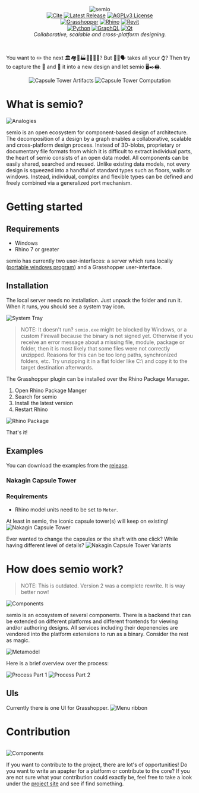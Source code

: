 <p align="center">
    <picture>
        <source media="(prefers-color-scheme: dark)" srcset="https://raw.githubusercontent.com/usalu/semio/main/logo/logo-horizontal-dark.svg">
        <source media="(prefers-color-scheme: light)" srcset="https://raw.githubusercontent.com/usalu/semio/main/logo/logo-horizontal.svg">
        <img alt="semio" href="https://github.com/usalu/semio/" src="https://raw.githubusercontent.com/usalu/semio/main/logo/logo-horizontal.svg">
    </picture>
    <br/>
    <a href="https://doi.org/10.5281/zenodo.8419156"><img src="https://raw.githubusercontent.com/usalu/semio/main/docs/badges/doizenodo.svg" alt="Cite"></a>
    <a href="https://github.com/usalu/semio/"><img src="https://raw.githubusercontent.com/usalu/semio/main/docs/badges/latestrelease.svg" alt="Latest Release"></a>
    <a href="https://choosealicense.com/licenses/agpl-3.0/"><img src="https://raw.githubusercontent.com/usalu/semio/main/docs/badges/licenseagplv3.svg" alt="AGPLv3 License"></a>
    <br/>
    <a href="https://www.grasshopper3d.com/"><img src="https://raw.githubusercontent.com/usalu/semio/main/docs/badges/uigrasshopper.svg" alt="Grasshopper"></a>
    <a href="https://www.rhino3d.com/"><img src="https://raw.githubusercontent.com/usalu/semio/main/docs/badges/uiplannedrhino.svg" alt="Rhino"></a>
    <a href="https://www.autodesk.de/products/revit/"><img src="https://raw.githubusercontent.com/usalu/semio/main/docs/badges/uiplannedrevit.svg" alt="Revit"></a>
    <br/>
    <!-- <a href="https://nortikin.github.io/sverchok/"><img src="https://raw.githubusercontent.com/usalu/semio/main/docs/badges/uiplannedsverchok.svg" alt="Sverchok"></a>
    <br/> -->
    <a href="https://www.python.org/"><img src="https://raw.githubusercontent.com/usalu/semio/main/docs/badges/poweredbypython.svg" alt="Python"></a>
    <a href="https://graphql.org/"><img src="https://raw.githubusercontent.com/usalu/semio/main/docs/badges/poweredbygraphql.svg" alt="GraphQL"></a>
    <a href="https://www.qt.io/"><img src="https://raw.githubusercontent.com/usalu/semio/main/docs/badges/poweredbyqt.svg" alt="Qt"></a>
    <br/>
    <i>Collaborative, scalable and cross-platform designing.</i>
</p>
<br/>

You want to <emoji>✏️</emoji> the next <emoji>🏛️🏘️🏢🏭🏫🏨⛪🕌</emoji>? But <emoji>📐🔢🗣️</emoji> takes all your <emoji>⌚</emoji>? Then try to capture the <emoji>🧬</emoji> and <emoji>💉</emoji>  it into a new design and let semio <emoji>🖥️✒️🖨️</emoji>.

<p align="center">
    <picture>
        <source media="(prefers-color-scheme: dark)" srcset="https://raw.githubusercontent.com/usalu/semio/main/docs/examples/nakagincapsuletower/artifacts-dark.svg">
        <source media="(prefers-color-scheme: light)" srcset="https://raw.githubusercontent.com/usalu/semio/main/docs/examples/nakagincapsuletower/artifacts.svg">
        <img alt="Capsule Tower Artifacts" src="https://raw.githubusercontent.com/usalu/semio/main/docs/examples/nakagincapsuletower/artifacts.svg">
    </picture>
    <picture>
        <source media="(prefers-color-scheme: dark)" srcset="https://raw.githubusercontent.com/usalu/semio/main/docs/examples/nakagincapsuletower/computation-dark.svg">
        <source media="(prefers-color-scheme: light)" srcset="https://raw.githubusercontent.com/usalu/semio/main/docs/examples/nakagincapsuletower/computation.svg">
        <img alt="Capsule Tower Computation" src="https://raw.githubusercontent.com/usalu/semio/main/docs/examples/nakagincapsuletower/computation.svg">
    </picture>
</p>

# What is semio?

<picture>
    <source media="(prefers-color-scheme: dark)" srcset="https://raw.githubusercontent.com/usalu/semio/main/docs/conceptual/analogies-dark.svg">
    <source media="(prefers-color-scheme: light)" srcset="https://raw.githubusercontent.com/usalu/semio/main/docs/conceptual/analogies.svg">
    <img alt="Analogies" src="https://raw.githubusercontent.com/usalu/semio/main/docs/conceptual/analogies.svg">
</picture>

semio is an open ecosystem for component-based design of architecture. The decomposition of a design by a graph enables a collaborative, scalable and cross-platform design process. Instead of 3D-blobs, proprietary or documentary file formats from which it is difficult to extract individual parts, the heart of semio consists of an open data model. All components can be easily shared, searched and reused. Unlike existing data models, not every design is squeezed into a handful of standard types such as floors, walls or windows. Instead, individual, complex and flexible types can be defined and freely combined via a generalized port mechanism.

# Getting started

## Requirements
- Windows
- Rhino 7 or greater

semio has currently two user-interfaces: a server which runs locally ([portable windows program](https://github.com/usalu/semio/releases/download/2.0/semio.zip)) and a Grasshopper user-interface.

## Installation

The local server needs no installation. Just unpack the folder and run it. When it runs, you should see a system tray icon.

![System Tray](https://raw.githubusercontent.com/usalu/semio/main/docs/installation/systemtray.png)

> NOTE: It doesn't run? `semio.exe` might be blocked by Windows, or a custom Firewall because the binary is not signed yet. Otherwise if you receive an error message about a missing file, module, package or folder, then it is most likely that some files were not correctly unzipped. Reasons for this can be too long paths, synchronized folders, etc. Try unzipping it in a flat folder like C:\ and copy it to the target destination afterwards.


The Grasshopper plugin can be installed over the Rhino Package Manager.
1. Open Rhino Package Manger
1. Search for semio
1. Install the latest version
1. Restart Rhino

![Rhino Package](https://raw.githubusercontent.com/usalu/semio/main/docs/installation/rhinopackage.gif)

That's it!

## Examples

You can download the examples from the [release](https://github.com/usalu/semio/releases/download/2.0/examples.zip).


### Nakagin Capsule Tower

### Requirements
- Rhino model units need to be set to `Meter`.


At least in semio, the iconic capsule tower(s) will keep on existing!
![Nakagin Capsule Tower](https://raw.githubusercontent.com/usalu/semio/main/docs/examples/nakagincapsuletower/grasshopper.gif)

Ever wanted to change the capsules or the shaft with one click? While having different level of details?
![Nakagin Capsule Tower Variants](https://raw.githubusercontent.com/usalu/semio/main/docs/examples/nakagincapsuletower/variants.png)

# How does semio work?

>NOTE: This is outdated. Version 2 was a complete rewrite. It is way better now!

<picture>
    <source media="(prefers-color-scheme: dark)" srcset="https://raw.githubusercontent.com/usalu/semio/main/docs/softwarequality/systemarchitecture/componentsdiagram-dark.svg">
    <source media="(prefers-color-scheme: light)" srcset="https://raw.githubusercontent.com/usalu/semio/main/docs/softwarequality/systemarchitecture/componentsdiagram.svg">
    <img alt="Components" src="https://raw.githubusercontent.com/usalu/semio/main/docs/softwarequality/systemarchitecture/componentsdiagram.svg">
</picture>

semio is an ecosystem of several components. There is a backend that can be extended on different platforms and different frontends for viewing and/or authoring designs. All services including their depenencies are vendored into the platform extensions to run as a binary. Consider the rest as magic.

<picture>
    <source media="(prefers-color-scheme: dark)" srcset="https://raw.githubusercontent.com/usalu/semio/main/docs/softwarequality/softwarearchitecture/metamodel-dark.svg">
    <source media="(prefers-color-scheme: light)" srcset="https://raw.githubusercontent.com/usalu/semio/main/docs/softwarequality/softwarearchitecture/metamodel.svg">
    <img alt="Metamodel" src="https://raw.githubusercontent.com/usalu/semio/main/docs/softwarequality/softwarearchitecture/metamodel.svg">
</picture>

Here is a brief overview over the process:

<picture>
    <source media="(prefers-color-scheme: dark)" srcset="https://raw.githubusercontent.com/usalu/semio/main/docs/softwarequality/softwarearchitecture/designprocessmodel-dark.svg">
    <source media="(prefers-color-scheme: light)" srcset="https://raw.githubusercontent.com/usalu/semio/main/docs/softwarequality/softwarearchitecture/designprocessmodel.svg">
    <img alt="Process Part 1" src="https://raw.githubusercontent.com/usalu/semio/main/docs/softwarequality/softwarearchitecture/designprocessmodel.svg">
</picture>

<picture>
    <source media="(prefers-color-scheme: dark)" srcset="https://raw.githubusercontent.com/usalu/semio/main/docs/softwarequality/softwarearchitecture/designprocessmodel2-dark.svg">
    <source media="(prefers-color-scheme: light)" srcset="https://raw.githubusercontent.com/usalu/semio/main/docs/softwarequality/softwarearchitecture/designprocessmodel2.svg">
    <img alt="Process Part 2" src="https://raw.githubusercontent.com/usalu/semio/main/docs/softwarequality/softwarearchitecture/designprocessmodel2.svg">
</picture>

## UIs

Currently there is one UI for Grasshopper.
![Menu ribbon](https://raw.githubusercontent.com/usalu/semio/main/docs/adapters/grasshopper/ribbon.png)


# Contribution

![]()

<picture>
    <source media="(prefers-color-scheme: dark)" srcset="https://raw.githubusercontent.com/usalu/semio/main/docs/softwarequality/softwarearchitecture/frameworkrelationships-dark.svg">
    <source media="(prefers-color-scheme: light)" srcset="https://raw.githubusercontent.com/usalu/semio/main/docs/softwarequality/softwarearchitecture/frameworkrelationships.svg">
    <img alt="Components" src="https://raw.githubusercontent.com/usalu/semio/main/docs/softwarequality/softwarearchitecture/frameworkrelationships.svg">
</picture>


If you want to contribute to the project, there are lot's of opportunities! Do you want to write an apapter for a platform or contribute to the core?
If you are not sure what your contribution could exactly be, feel free to take a look under the [project site](https://github.com/users/usalu/projects/2) and see if find something.